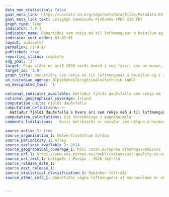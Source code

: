 ```yaml
---
data_non_statistical: false
goal_meta_link: https://unstats.un.org/sdgs/metadata/files/Metadata-03-09-01.pdf
goal_meta_link_text: Lýsigögn Sameinuðu Þjóðanna (PDF 216 KB)
graph_type: line
indicator: 3.9.1
indicator_name: Dánartíðni sem rekja má til loftmengunar á heimilum og í andrúmslofti.
indicator_sort_order: 03-09-01
layout: indicator
permalink: /3-9-1/
published: true
reporting_status: complete
sdg_goal: '3'
target: Eigi síðar en árið 2030 verði komið í veg fyrir, svo um munar, dauðsföll og veikindi af völdum hættulegra efna og loft-, vatns- og jarðvegsmengunar.
target_id: '3.9'
graph_title: Dánartíðni sem rekja má til loftmengunar á heimilum og í andrúmslofti.
un_custodian_agency: Alþjóðaheilbrigðismálastofnunin (WHO)
un_designated_tier: '1'

national_indicator_available: Áætlaður fjöldi dauðsfalla sem rekja má til loftmengunar af mannavöldum (mæld sem svifryk, PM2.5)
national_geographical_coverage: Ísland
computation_units: Fjöldi dauðsfalla  
computation_definitions: >-
  Áætlaður fjöldi dauðsfalla á hveru ári sem rekja með á til loftmengunar af mannavöldum  (mæld sem svifryk, PM2.5). PM2.5 er skilgreint sem massi (í míkrógrömmum) á hverjum rúmmetra lofts af ögnum sem eru með straumfræðilegt þvermál minna en 2.5 míkrómetrar.
computation_calculations: Sjá útreikninga í gagnaheimild
comments_limitations:   Þessi mælikvarði er notaður sem nálgun á heimsmarkmiðamælikvarða Sameinuðu Þjóðanna. Þar sem því má við komast er unnið að því að finna eða þróa íslensk gögn til að uppfylla forskrift Sameinuðu Þjóðanna. Þessi mælikvarði var fundinn í samstarfi við sérfræðinga á þessu sviði.

source_active_1: true
source_organisation_1: Umhverfisstofnun Evrópu
source_periodicity_1: Árleg
source_earliest_available_1: 2014
source_geographical_coverage_1: Ríki innan Evrópska Efnahagssvæðisins
source_url_1: https://www.eea.europa.eu//publications/air-quality-in-europe-2020-report
source_url_text_1: Loftgæði í Evrópu - 2020 skýrsla
source_release_date_1:
source_next_release_1:
source_statistical_classification_1: Óopinber tölfræði
source_other_info_1: Dánartíðni vegna loftmengunar af mannavöldum er ekki mæld sérstaklega á Íslandi. Hér eru birt gögn um áætlaða dánartíðni af völdum manngerðrar loftmengunnar sem metin hefur verið af Umhverfisstofnun Evrópu og byggir á mældu magni svifyks í andrúmslofti. Nýjasta skýrsla Umhverfisstofnunar Evrópu um loftgæði í Evrópu má finna [hér](https://www.eea.europa.eu//publications/air-quality-in-europe-2020-report)


---
```

